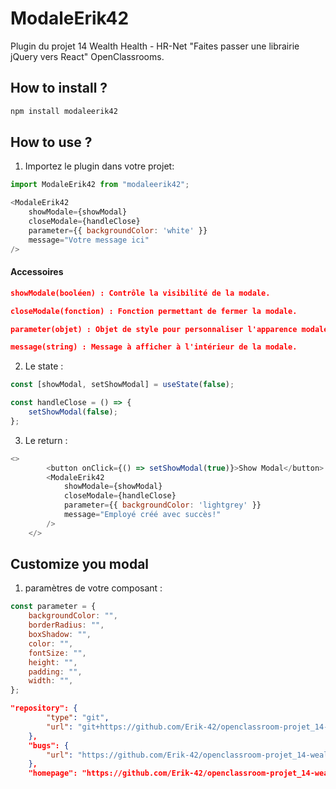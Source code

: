 # ModaleErik42

Plugin du projet 14 Wealth Health - HR-Net "Faites passer une librairie jQuery vers React" OpenClassrooms.

## How to install ?

```cmd
npm install modaleerik42
```

## How to use ?

1. Importez le plugin dans votre projet:

```javascript
import ModaleErik42 from "modaleerik42";
```
```javascript
<ModaleErik42
    showModale={showModal}
    closeModale={handleClose}
    parameter={{ backgroundColor: 'white' }}
    message="Votre message ici"
/>
```
#### Accessoires
```json
showModale(booléen) : Contrôle la visibilité de la modale.

closeModale(fonction) : Fonction permettant de fermer la modale.

parameter(objet) : Objet de style pour personnaliser l'apparence modale.

message(string) : Message à afficher à l'intérieur de la modale.
```

2. Le state :

```javascript
const [showModal, setShowModal] = useState(false);

const handleClose = () => {
    setShowModal(false);
};
```

3. Le return :

```javascript
<>
        <button onClick={() => setShowModal(true)}>Show Modal</button>
        <ModaleErik42
            showModale={showModal}
            closeModale={handleClose}
            parameter={{ backgroundColor: 'lightgrey' }}
            message="Employé créé avec succès!"
        />
    </>
```

## Customize you modal

1. paramètres de votre composant :

```javascript
const parameter = {
	backgroundColor: "",
	borderRadius: "",
	boxShadow: "",
	color: "",
	fontSize: "",
	height: "",
	padding: "",
	width: "",
};
```

```json
"repository": {
		"type": "git",
		"url": "git+https://github.com/Erik-42/openclassroom-projet_14-wealthhealth-npm.git"
	},
	"bugs": {
		"url": "https://github.com/Erik-42/openclassroom-projet_14-wealthhealth-npm/issues"
	},
	"homepage": "https://github.com/Erik-42/openclassroom-projet_14-wealthhealth-npm#readme"
```